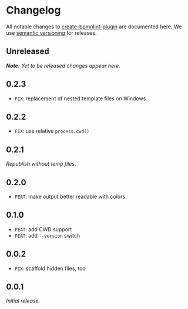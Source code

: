 # Changelog

All notable changes to [create-bpmnlint-plugin](https://github.com/nikku/create-bpmnlint-plugin) are documented here. We use [semantic versioning](http://semver.org/) for releases.

## Unreleased

___Note:__ Yet to be released changes appear here._

## 0.2.3

* `FIX`: replacement of nested template files on Windows

## 0.2.2

* `FIX`: use relative `process.cwd()`

## 0.2.1

_Republish without temp files._

## 0.2.0

* `FEAT`: make output better readable with colors

## 0.1.0

* `FEAT`: add CWD support
* `FEAT`: add `--version` switch

## 0.0.2

* `FIX`: scaffold hidden files, too

## 0.0.1

_Initial release._

